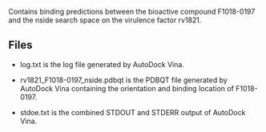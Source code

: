 Contains binding predictions between the bioactive compound F1018-0197 and the nside search space on the virulence factor rv1821.

## Files

- log.txt is the log file generated by AutoDock Vina.

- rv1821_F1018-0197_nside.pdbqt is the PDBQT file generated by AutoDock Vina containing the orientation and binding location of F1018-0197.

- stdoe.txt is the combined STDOUT and STDERR output of AutoDock Vina.

